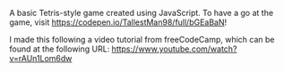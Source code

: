 A basic Tetris-style game created using JavaScript. To have a go at the game, visit https://codepen.io/TallestMan98/full/bGEaBaN!

I made this following a video tutorial from freeCodeCamp, which can be found at the following URL: https://www.youtube.com/watch?v=rAUn1Lom6dw
